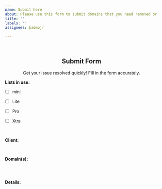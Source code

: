 ```yaml
---
name: Submit here
about: Please use this form to submit domains that you need removed or blocked.
title: ''
labels: ''
assignees: badmojr

---
```


</br>
<h2 align="center">Submit Form</h2>
<div align="center">
  Get your issue resolved quickly! Fill in the form accurately.
</div>


<!----------------------
Type `x` in between `[ ]` and make sure there isn't any space between brackets. 
example: Type like this - `[x]` 
------------------------------>
**Lists in use:**
- [ ] mini
- [ ] Lite
- [ ] Pro
- [ ] Xtra


</br>

<!----------------------
Type the name of the adblock client with which you use the lists.
example: NextDNS, Pi-hole, AdGuardHome, etc
------------------------------>
**Client:** 
<!----- Type before this tag ----->


</br>

<!----------------------
Type the domains between ``` tags, one domain per line.
------------------------------>
**Domain(s):**
```

```


</br>

<!----------------------
Please describe the issue with as much detail as necessary.
Step by step instructions and screenshots are highly appreciated!
------------------------------>
**Details:**



<!----- Type before this tag ----->
